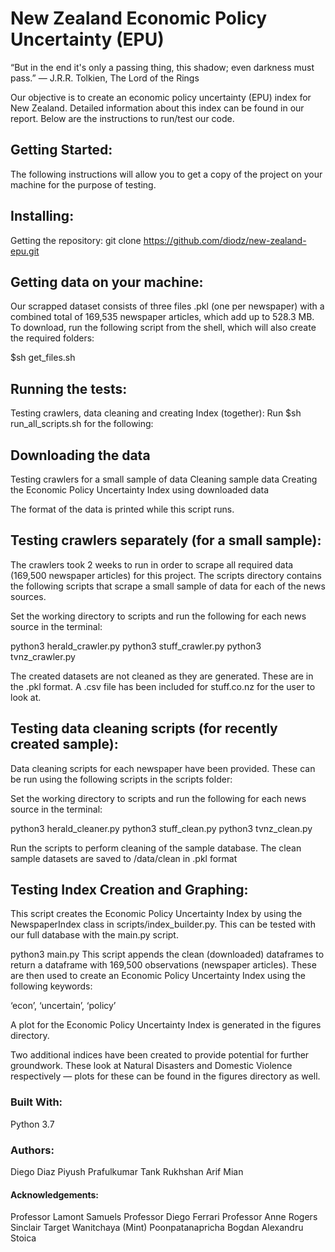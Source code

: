 # New Zealand Economic Policy Uncertainty (EPU) 

“But in the end it's only a passing thing, this shadow; even darkness must pass.”
― J.R.R. Tolkien, The Lord of the Rings

Our objective is to create an economic policy uncertainty (EPU) index for New Zealand. Detailed information about this index can be found in our report. Below are the instructions to run/test our code. 

## Getting Started:
The following instructions will allow you to get a copy of the project on your machine for the purpose of testing.

## Installing: 
Getting the repository:
git clone https://github.com/diodz/new-zealand-epu.git

## Getting data on your machine: 
Our scrapped dataset consists of three files .pkl (one per newspaper) with a combined total of 169,535 newspaper articles, which add up to 528.3 MB. To download, run the following script from the shell, which will also create the required folders: 

$sh get_files.sh 

## Running the tests:
Testing crawlers, data cleaning and creating Index (together):
Run $sh run_all_scripts.sh for the following:

## Downloading the data
Testing crawlers for a small sample of data
Cleaning sample data
Creating the Economic Policy Uncertainty Index using downloaded data

The format of the data is printed while this script runs.


## Testing crawlers separately (for a small sample):
The crawlers took 2 weeks to run in order to scrape all required data (169,500 newspaper articles) for this project. The scripts directory contains the following scripts that scrape a small sample of data for each of the news sources.
	
Set the working directory to scripts and run the following for each news source in the terminal:

python3 herald_crawler.py
python3 stuff_crawler.py
python3 tvnz_crawler.py

The created datasets are not cleaned as they are generated. These are in the .pkl format. A .csv file has been included for stuff.co.nz for the user to look at. 

## Testing data cleaning scripts (for recently created sample):
Data cleaning scripts for each newspaper have been provided. These can be run using the following scripts in the scripts folder:

Set the working directory to scripts and run the following for each news source in the terminal:

python3 herald_cleaner.py
python3 stuff_clean.py
python3 tvnz_clean.py

Run the scripts to perform cleaning of the sample database. The clean sample datasets are saved to /data/clean in .pkl format

## Testing Index Creation and Graphing:
This script creates the Economic Policy Uncertainty Index by using the NewspaperIndex class in scripts/index_builder.py. This can be tested with our full database with the main.py script.

python3 main.py
This script appends the clean (downloaded) dataframes to return a dataframe with 169,500 observations (newspaper articles). These are then used to create an Economic Policy Uncertainty Index using the following keywords:

‘econ’, ‘uncertain’, ‘policy’

A plot for the Economic Policy Uncertainty Index is generated in the figures directory. 

Two additional indices have been created to provide potential for further groundwork. These look at Natural Disasters and Domestic Violence respectively — plots for these can be found in the figures directory as well.

### Built With:
Python 3.7 

### Authors:
Diego Diaz 
Piyush Prafulkumar Tank
Rukhshan Arif Mian

#### Acknowledgements:
Professor Lamont Samuels
Professor Diego Ferrari
Professor Anne Rogers
Sinclair Target
Wanitchaya (Mint) Poonpatanapricha
Bogdan Alexandru Stoica
